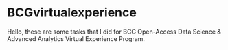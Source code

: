 # BCGvirtualexperience
Hello, these are some tasks that I did for BCG Open-Access Data Science & Advanced Analytics Virtual Experience Program.
